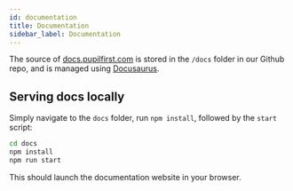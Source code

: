 ```yaml
---
id: documentation
title: Documentation
sidebar_label: Documentation
---
```


The source of [docs.pupilfirst.com](https://docs.pupilfirst.com) is stored in the `/docs` folder in our Github repo, and
is managed using [Docusaurus](https://v2.docusaurus.io/).

## Serving docs locally

Simply navigate to the `docs` folder, run `npm install`, followed by the `start` script:

```bash
cd docs
npm install
npm run start
```

This should launch the documentation website in your browser.

